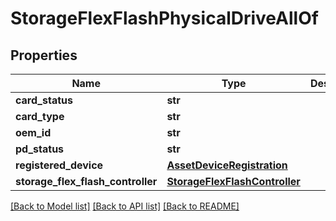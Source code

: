 # StorageFlexFlashPhysicalDriveAllOf

## Properties
Name | Type | Description | Notes
------------ | ------------- | ------------- | -------------
**card_status** | **str** |  | [optional] 
**card_type** | **str** |  | [optional] 
**oem_id** | **str** |  | [optional] 
**pd_status** | **str** |  | [optional] 
**registered_device** | [**AssetDeviceRegistration**](.md) |  | [optional] 
**storage_flex_flash_controller** | [**StorageFlexFlashController**](.md) |  | [optional] 

[[Back to Model list]](../README.md#documentation-for-models) [[Back to API list]](../README.md#documentation-for-api-endpoints) [[Back to README]](../README.md)



